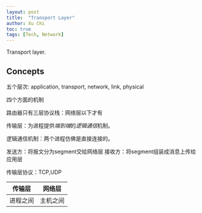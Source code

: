```yaml
---
layout: post
title:  "Transport Layer"
author: Xu Chi
toc: true
tags: [Tech, Network]
---
```


Transport layer.

## Concepts

五个层次: application, transport, network, link, physical

四个方面的机制

路由器只有三层协议栈：网络层以下才有

传输层：为进程提供*端到端*的*逻辑通信*机制。

逻辑通信机制：两个进程仿佛是直接连接的。

发送方：将报文分为segment交给网络层
接收方：将segment组装成消息上传给应用层

传输层协议：TCP,UDP

| 传输层 | 网络层 |
| --- | --- |
| 进程之间 | 主机之间 |